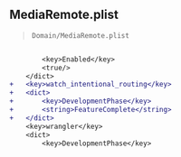 ## MediaRemote.plist

> `Domain/MediaRemote.plist`

```diff

 		<key>Enabled</key>
 		<true/>
 	</dict>
+	<key>watch_intentional_routing</key>
+	<dict>
+		<key>DevelopmentPhase</key>
+		<string>FeatureComplete</string>
+	</dict>
 	<key>wrangler</key>
 	<dict>
 		<key>DevelopmentPhase</key>

```
